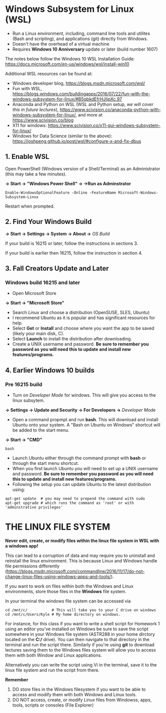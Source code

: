 # Windows Subsystem for Linux (WSL)


- Run a Linux environment, including, command line tools and utilites (Bash and scripting), and applications (git) directly from Windows. 
- Doesn't have the overhead of a virtual machine
- Requires **Windows 10 Anniversary** update or later (build number 1607) 

The notes below follow the Windows 10 WSL Installation Guide: 
https://docs.microsoft.com/en-us/windows/wsl/install-win10

Additional WSL resources can be found at:
- Windows developer blog, https://blogs.msdn.microsoft.com/wsl/
- Fun with WSL, https://blogs.windows.com/buildingapps/2016/07/22/fun-with-the-windows-subsystem-for-linux/#B5qbkdEfrHJIipXc.97
- Anaconda and Python on WSL (WSL and Python setup, *we will cover this in future lectures*), https://www.scivision.co/anaconda-python-with-windows-subsystem-for-linux/, and more at https://www.scivision.co/blog
- X11 for windows: https://www.scivision.co/x11-gui-windows-subsystem-for-linux/
- Windows for Data Science (similar to the above): https://joshpeng.github.io/post/wsl/#configure-x-and-fix-dbus


## 1. Enable WSL

Open PowerShell (Windows version of a Shell/Terminal) as an Administrator (this may take a few minutes). 

**-> Start -> "Windows Power Shell" -> <Right Click> ->Run as Adminstrator**

```
Enable-WindowsOptionalFeature -Online -FeatureName Microsoft-Windows-Subsystem-Linux
```
Restart when prompted.

## 2. Find Your Windows Build

**-> Start -> Settings -> System -> About ->** *OS Build*

If your build is 16215 or later, follow the instructions in sections 3. 

If your build is earlier then 16215, follow the instruction in section 4.  


## 3. Fall Creators Update and Later 

### Windows build 16215 and later
- Open Microsoft Store 

**-> Start -> "Microsoft Store"**

- Search *Linux* and choose a distribution (OpenSUSE, SLES, Ubuntu)
- I recommend Ubuntu as it is popular and has significant resources for help. 
- Select **Get** or **Install** and choose where you want the app to be saved (likely your main disk, C).
- Select **Launch** to install the distribution after downloading.
- Create a UNIX username and password. **Be sure to remember you password as you will need this to update and install new features/programs.**


## 4. Earlier Windows 10 builds 

### Pre 16215 build

- Turn on *Developer Mode* for windows. This will give you access to the linux subsytem.

**-> Settings -> Update and Security -> For Developers ->** *Developer Mode*

- Open a command propmpt and run **bash**. This will download and install Ubuntu onto your system. A "Bash on Ubuntu on Windows" shortcut will be added to the start menu. 

**-> Start -> "CMD"**
```
bash
```
- Launch Ubuntu either through the command prompt with **bash** or through the start menu shortcut. 
- When you first launch Ubuntu you will need to set up a UNIX username and password. **Be sure to remember you password as you will need this to update and install new features/programs.**
- Following the setup you can update Ubuntu to the latest distribution using:
```
apt-get update  # you may need to prepend the command with sudo
apt-get upgrade # which runs the command as 'root' or with 'adminstrative privileges' 
```

# THE LINUX FILE SYSTEM

**Never edit, create, or modify files within the linux file system in WSL with a windows app!**

This can lead to a corruption of data and may require you to uninstall and reinstall the linux environment. This is because Linux and Windows handle file permissions differently (https://blogs.msdn.microsoft.com/commandline/2016/11/17/do-not-change-linux-files-using-windows-apps-and-tools/).

If you want to work on files within both the Windows and Linux environments, store those files in the **Windows** file system. 

In your terminal the windows file system can be accessed via
```
cd /mnt/c/           # This will take you to your C drive on windows
cd /mnt/c/Users/Kyle # My home directory on windows. 
```  

For instance, for this class if you want to write a shell script for Homework 1 using an editor you've installed on Windows be sure to save the script somewhere in your Windows file system (ASTR288 in your home dirctory located on the **C:/** drive). You can then navigate to that directory in the terminal and run the script there. Similarly if you're using **git** to download lectures saving them to the Windows files system will allow you to access them with both Window and Linux applications.

Alternatively you can write the script using Vi in the terminal, save it to the linux file system and run the script from there.

**Remember**

1. DO  store files in the Windows filesystem if you want to be able to access and modify them with both Windows and Linux tools. 
2. DO NOT access, create, or modify Linux files from Windowss, apps, tools, scripts or consoles (File Explorer)

